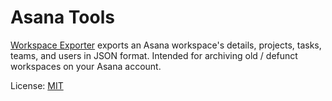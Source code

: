 # Asana Tools

[Workspace Exporter](https://isaacchua.github.io/asana-tools/export-workspace.html) exports an Asana workspace's details, projects, tasks, teams, and users in JSON format. Intended for archiving old / defunct workspaces on your Asana account.

License: [MIT](LICENSE)
